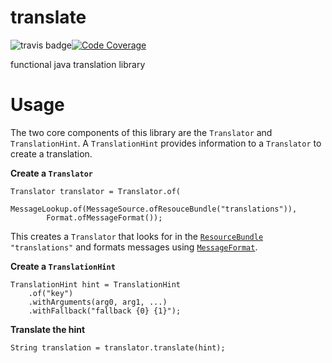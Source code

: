 # translate
![travis badge](https://travis-ci.org/chisui/translate.svg?branch=master)[![Code Coverage](https://img.shields.io/codecov/c/github/chisui/translate/master.svg)](https://codecov.io/github/chisui/translate?branch=master)

functional java translation library

# Usage

The two core components of this library are the `Translator` and `TranslationHint`. A `TranslationHint` provides information to a `Translator` to create a translation.

**Create a `Translator`**
```
Translator translator = Translator.of(
		MessageLookup.of(MessageSource.ofResouceBundle("translations")),
		Format.ofMessageFormat());
```
This creates a `Translator` that looks for in the  [`ResourceBundle`](http://docs.oracle.com/javase/8/docs/api/java/util/ResourceBundle.html) `"translations"` and formats messages using [`MessageFormat`](https://docs.oracle.com/javase/8/docs/api/java/text/MessageFormat.html).

**Create a `TranslationHint`**
```
TranslationHint hint = TranslationHint
	.of("key")
	.withArguments(arg0, arg1, ...)
	.withFallback("fallback {0} {1}");
```

**Translate the hint**
```
String translation = translator.translate(hint);
```
